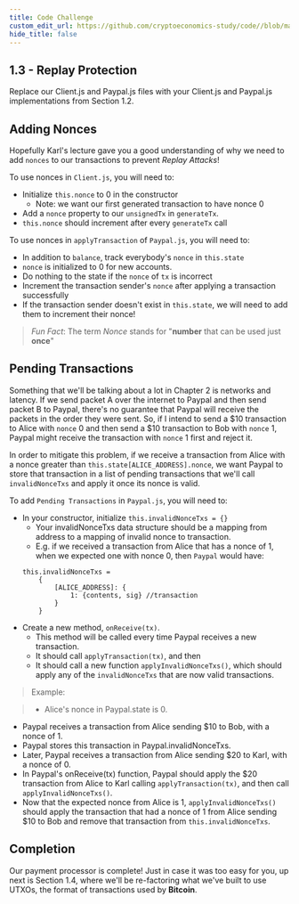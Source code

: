 ```yaml
---
title: Code Challenge
custom_edit_url: https://github.com/cryptoeconomics-study/code//blob/master/c1_CentralPaymentOperator/1.3%20-%20Replay%20Protection/README.md
hide_title: false
---
```

<!-- This file is generated by /website/scripts/sync-util.js - changes will be overwritten! -->

## 1.3 - Replay Protection
Replace our Client.js and Paypal.js files with your Client.js and Paypal.js implementations from Section 1.2.


## Adding Nonces

Hopefully Karl's lecture gave you a good understanding of why we need to add `nonces` to our transactions to prevent *Replay Attacks*!

To use nonces in `Client.js`, you will need to:

* Initialize `this.nonce` to 0 in the constructor
    * Note: we want our first generated transaction to have nonce 0
* Add a `nonce` property to our `unsignedTx` in `generateTx`. 
* `this.nonce` should increment after every `generateTx` call

To use nonces in `applyTransaction` of `Paypal.js`, you will need to:
* In addition to `balance`, track everybody's `nonce` in `this.state`
* `nonce` is initialized to 0 for new accounts. 
* Do nothing to the state if the `nonce` of `tx` is incorrect
* Increment the transaction sender's `nonce` after applying a transaction successfully
* If the transaction sender doesn't exist in `this.state`, we will need to add them to increment their nonce!

> *Fun Fact*: The term *Nonce* stands for "**number** that can be used just **once**"

## Pending Transactions

Something that we'll be talking about a lot in Chapter 2 is networks and latency. If we send packet A over the internet to Paypal and then send packet B to Paypal, there's no guarantee that Paypal will receive the packets in the order they were sent. So, if I intend to send a $10 transaction to Alice with `nonce` 0 and then send a $10 transaction to Bob with `nonce` 1, Paypal might receive the transaction with `nonce` 1 first and reject it. 

In order to mitigate this problem, if we receive a transaction from Alice with a nonce greater than `this.state[ALICE_ADDRESS].nonce`, we want Paypal to store that transaction in a list of pending transactions that we'll call `invalidNonceTxs` and apply it once its nonce is valid.

To add `Pending Transactions` in `Paypal.js`, you will need to:

* In your constructor, initialize `this.invalidNonceTxs = {}`
    * Your invalidNonceTxs data structure should be a mapping from address to a mapping of invalid nonce to transaction. 
    * E.g. if we received a transaction from Alice that has a nonce of 1, when we expected one with nonce 0, then `Paypal` would have:
    ```
    this.invalidNonceTxs =
        {
            [ALICE_ADDRESS]: {
                1: {contents, sig} //transaction
            }
        }
    ```
* Create a new method, `onReceive(tx)`. 
    * This method will be called every time Paypal receives a new transaction.
    * It should call `applyTransaction(tx)`, and then
    * It should call a new function `applyInvalidNonceTxs()`, which should apply any of the `invalidNonceTxs` that are now valid transactions.

> Example: 

> * Alice's nonce in Paypal.state is 0. 
* Paypal receives a transaction from Alice sending $10 to Bob, with a nonce of 1. 
* Paypal stores this transaction in Paypal.invalidNonceTxs. 
* Later, Paypal receives a transaction from Alice sending $20 to Karl, with a nonce of 0. 
* In Paypal's onReceive(tx) function, Paypal should apply the $20 transaction from Alice to Karl calling `applyTransaction(tx)`, and then call `applyInvalidNonceTxs()`. 
* Now that the expected nonce from Alice is 1, `applyInvalidNonceTxs()` should apply the transaction that had a nonce of 1 from Alice sending $10 to Bob and remove that transaction from `this.invalidNonceTxs`.

## Completion

Our payment processor is complete! Just in case it was too easy for you, up next is Section 1.4, where we'll be re-factoring what we've built to use UTXOs, the format of transactions used by **Bitcoin**. 

